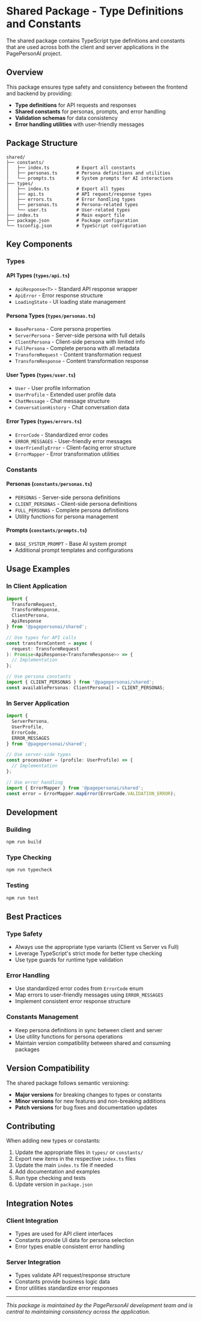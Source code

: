 # Shared Package - Type Definitions and Constants

The shared package contains TypeScript type definitions and constants that are used across both the client and server applications in the PagePersonAI project.

## Overview

This package ensures type safety and consistency between the frontend and backend by providing:

- **Type definitions** for API requests and responses
- **Shared constants** for personas, prompts, and error handling
- **Validation schemas** for data consistency
- **Error handling utilities** with user-friendly messages

## Package Structure

```text
shared/
├── constants/
│   ├── index.ts          # Export all constants
│   ├── personas.ts       # Persona definitions and utilities
│   └── prompts.ts        # System prompts for AI interactions
├── types/
│   ├── index.ts          # Export all types
│   ├── api.ts            # API request/response types
│   ├── errors.ts         # Error handling types
│   ├── personas.ts       # Persona-related types
│   └── user.ts           # User-related types
├── index.ts              # Main export file
├── package.json          # Package configuration
└── tsconfig.json         # TypeScript configuration
```

## Key Components

### Types

#### API Types (`types/api.ts`)
- `ApiResponse<T>` - Standard API response wrapper
- `ApiError` - Error response structure
- `LoadingState` - UI loading state management

#### Persona Types (`types/personas.ts`)
- `BasePersona` - Core persona properties
- `ServerPersona` - Server-side persona with full details
- `ClientPersona` - Client-side persona with limited info
- `FullPersona` - Complete persona with all metadata
- `TransformRequest` - Content transformation request
- `TransformResponse` - Content transformation response

#### User Types (`types/user.ts`)
- `User` - User profile information
- `UserProfile` - Extended user profile data
- `ChatMessage` - Chat message structure
- `ConversationHistory` - Chat conversation data

#### Error Types (`types/errors.ts`)
- `ErrorCode` - Standardized error codes
- `ERROR_MESSAGES` - User-friendly error messages
- `UserFriendlyError` - Client-facing error structure
- `ErrorMapper` - Error transformation utilities

### Constants

#### Personas (`constants/personas.ts`)
- `PERSONAS` - Server-side persona definitions
- `CLIENT_PERSONAS` - Client-side persona definitions  
- `FULL_PERSONAS` - Complete persona definitions
- Utility functions for persona management

#### Prompts (`constants/prompts.ts`)
- `BASE_SYSTEM_PROMPT` - Base AI system prompt
- Additional prompt templates and configurations

## Usage Examples

### In Client Application

```typescript
import { 
  TransformRequest, 
  TransformResponse, 
  ClientPersona,
  ApiResponse 
} from '@pagepersonai/shared';

// Use types for API calls
const transformContent = async (
  request: TransformRequest
): Promise<ApiResponse<TransformResponse>> => {
  // Implementation
};

// Use persona constants
import { CLIENT_PERSONAS } from '@pagepersonai/shared';
const availablePersonas: ClientPersona[] = CLIENT_PERSONAS;
```

### In Server Application

```typescript
import { 
  ServerPersona, 
  UserProfile,
  ErrorCode,
  ERROR_MESSAGES 
} from '@pagepersonai/shared';

// Use server-side types
const processUser = (profile: UserProfile) => {
  // Implementation
};

// Use error handling
import { ErrorMapper } from '@pagepersonai/shared';
const error = ErrorMapper.mapError(ErrorCode.VALIDATION_ERROR);
```

## Development

### Building

```bash
npm run build
```

### Type Checking

```bash
npm run typecheck
```

### Testing

```bash
npm run test
```

## Best Practices

### Type Safety
- Always use the appropriate type variants (Client vs Server vs Full)
- Leverage TypeScript's strict mode for better type checking
- Use type guards for runtime type validation

### Error Handling
- Use standardized error codes from `ErrorCode` enum
- Map errors to user-friendly messages using `ERROR_MESSAGES`
- Implement consistent error response structure

### Constants Management
- Keep persona definitions in sync between client and server
- Use utility functions for persona operations
- Maintain version compatibility between shared and consuming packages

## Version Compatibility

The shared package follows semantic versioning:
- **Major versions** for breaking changes to types or constants
- **Minor versions** for new features and non-breaking additions
- **Patch versions** for bug fixes and documentation updates

## Contributing

When adding new types or constants:

1. Update the appropriate files in `types/` or `constants/`
2. Export new items in the respective `index.ts` files
3. Update the main `index.ts` file if needed
4. Add documentation and examples
5. Run type checking and tests
6. Update version in `package.json`

## Integration Notes

### Client Integration
- Types are used for API client interfaces
- Constants provide UI data for persona selection
- Error types enable consistent error handling

### Server Integration  
- Types validate API request/response structure
- Constants provide business logic data
- Error utilities standardize error responses

---

*This package is maintained by the PagePersonAI development team and is central to maintaining consistency across the application.*
